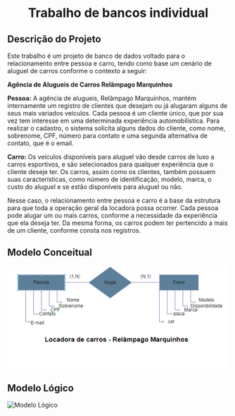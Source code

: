 <!DOCTYPE html>
<html>

<head>
  <title>Banco de Dados Individual</title>
</head>

<body>
  <h1 align="center">Trabalho de bancos individual</h1>

  <h2>Descrição do Projeto</h2>
  <p>Este trabalho é um projeto de banco de dados voltado para o relacionamento entre pessoa e carro, tendo como base um cenário de aluguel de carros conforme o contexto a seguir:</p>

  <p><strong>Agência de Alugueis de Carros Relâmpago Marquinhos</strong></p>

  <p><strong>Pessoa:</strong> A agência de alugueis, Relâmpago Marquinhos, mantém internamente um registro de clientes que desejam ou já alugaram alguns de seus mais variados veículos. Cada pessoa é um cliente único, que por sua vez tem interesse em uma determinada experiência automobilística. Para realizar o cadastro, o sistema solicita alguns dados do cliente, como nome, sobrenome, CPF, número para contato e uma segunda alternativa de contato, que é o email.</p>

  <p><strong>Carro:</strong> Os veículos disponíveis para aluguel vão desde carros de luxo a carros esportivos, e são selecionados para qualquer experiência que o cliente deseje ter. Os carros, assim como os clientes, também possuem suas características, como número de identificação, modelo, marca, o custo do aluguel e se estão disponíveis para aluguel ou não.</p>

  <p>Nesse caso, o relacionamento entre pessoa e carro é a base da estrutura para que toda a operação geral da locadora possa ocorrer. Cada pessoa pode alugar um ou mais carros, conforme a necessidade da experiência que ela deseja ter. Da mesma forma, os carros podem ter pertencido a mais de um cliente, conforme consta nos registros.</p>

  <h2>Modelo Conceitual</h2>
  <img src="imagens/modeloConceitual.png" alt="Modelo Conceitual">

  <h2>Modelo Lógico</h2>
  <img src="imagens/modeloLógico.png" alt="Modelo Lógico">
</body>

</html>

